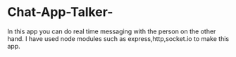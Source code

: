 # Chat-App-Talker-

In this app you can do real time messaging with the person on the other hand.
I have used node modules such as express,http,socket.io to make this app.
